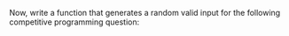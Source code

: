 Now, write a function that generates a random valid input for the following competitive programming question:
